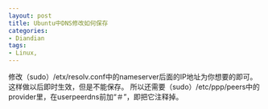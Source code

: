 ```yaml
---
layout: post
title: Ubuntu中DNS修改如何保存
categories:
- Diandian
tags:
- Linux, 
---
```

修改（sudo）/etx/resolv.conf中的nameserver后面的IP地址为你想要的即可。 这样做以后即时生效，但是不能保存。 所以还需要（sudo）/etc/ppp/peers中的provider里，在userpeerdns前加“＃”，即把它注释掉。